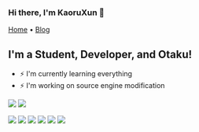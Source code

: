 ### Hi there, I'm KaoruXun 👋

[Home](https://github.com/cstom4994) •
[Blog](https://cstom4994.github.io)

## I'm a Student, Developer, and Otaku!

- :zap: I'm currently learning everything
- :zap: I'm working on source engine modification

![](https://img.shields.io/badge/Windows-10-2376bc?style=flat-square&logo=windows&logoColor=ffffff)
![](https://img.shields.io/badge/IDE-Visual%20Studio%20Code-blue?style=flat-square&logo=visual-studio-code&logoColor=ffffff)


![](https://img.shields.io/badge/-Git-f05032?style=flat-square&logo=git&logoColor=white)
![](https://img.shields.io/badge/-JavaScript-f7e018?style=flat-square&logo=javascript&logoColor=white)
![](https://img.shields.io/badge/-Unity-696969?style=flat-square&logo=unity&logoColor=white)
![](https://img.shields.io/badge/-C++-1E90FF?style=flat-square&logo=c%2B%2B&logoColor=white)
![](https://img.shields.io/badge/-Python-3776AB?style=flat-square&logo=python&logoColor=white)
![](https://img.shields.io/badge/-Lua-2C2D72?style=flat-square&logo=lua&logoColor=white)

